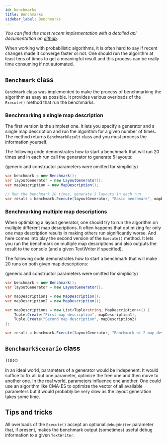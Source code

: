 ```yaml
---
id: benchmarks
title: Benchmarks
sidebar_label: Benchmarks
---
```


*You can find the most recent implementation with a detailed api documentation on [github](https://github.com/OndrejNepozitek/MapGeneration/tree/master/MapGeneration/Benchmarks).*

When working with probabilistic algorithms, it is often hard to say if recent changes made it converge faster or not. One should run the algorithm at least tens of times to get a meaningful result and this process can be really time consuming if not automated.

## `Benchmark` class
`Benchmark` class was implemented to make the process of benchmarking the algorithm as easy as possible. It provides various overloads of the `Execute()` method that run the benchmarks.

### Benchmarking a single map description
The first version is the simplest one. It lets you specify a generator and a single map description and run the algorithm for a given number of times. The method returns `BenchmarkResult` class and you must process the information yourself.

The following code demonstrates how to start a benchmark that will run 20 times and in each run call the generator to generate 5 layouts:

(generic and constructor parameters were omitted for simplicity)
```C#
var benchmark = new Benchmark();
var layoutGenerator = new LayoutGenerator();
var mapDescription = new MapDescription();

// Run the benchmark 20 times, generate 5 layouts in each run
var result = benchmark.Execute(layoutGenerator, "Basic benchmark", mapDescription, repeats: 20, numberOfLayouts: 5);
```

### Benchmarking multiple map descriptions
When optimizing a layout generator, one should try to run the algorithm on multiple different map descriptions. It often happens that optimizing for only one map description results in making others run significantly worse. And here comes into play the second version of the `Execute()` method. It lets you run the benchmark on multiple map descriptions and also outputs the result to the console (and a given TextWriter if specified).

The following code demonstrates how to start a benchmark that will make 20 runs on both given map descriptions:

(generic and constructor parameters were omitted for simplicity)
```C#
var benchmark = new Benchmark();
var layoutGenerator = new LayoutGenerator();

var mapDescription1 = new MapDescription();
var mapDescription2 = new MapDescription();

var mapDescriptions = new List<Tuple<string, MapDescription>>() {
    Tuple.Create("First map description", mapDescription1),
    Tuple.Create("Second map description", mapDescription2)
};

var result = benchmark.Execute(layoutGenerator, "Benchmark of 2 map descriptions", mapDescriptions, repeats: 20, numberOfLayouts: 5);
```

## `BenchmarkScenario` class
TODO

In an ideal world, parameters of a generator would be indepenent. It would suffice to fix all but one parameter, optimize the free one and then move to another one. In the real world, parameters influence one another. One could use an algorithm like CMA-ES to optimize the vector of all available parameters but it would probably be very slow as the layout generation takes some time.

## Tips and tricks
All overloads of the `Execute()` accept an optional `debugWriter` parameter that, if present, makes the benchmark output (sometimes) useful debug information to a given `TextWriter`.